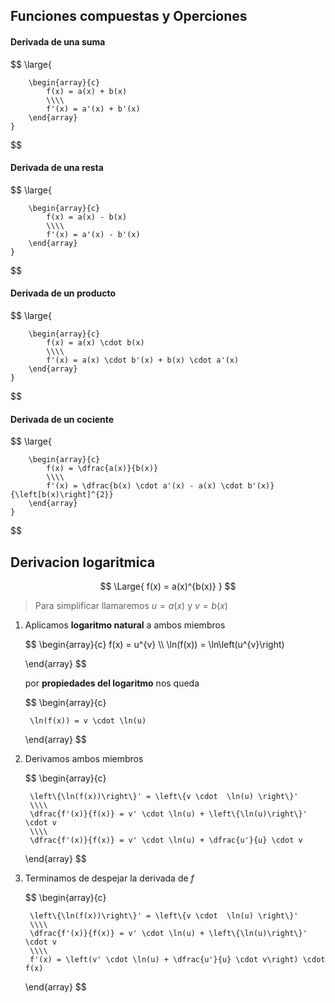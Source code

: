 ## Funciones compuestas y Operciones

#### Derivada de una suma

$$
    \large{

        \begin{array}{c}
            f(x) = a(x) + b(x)
            \\\\
            f'(x) = a'(x) + b'(x)
        \end{array}
    }
$$
<br>

#### Derivada de una resta

$$
    \large{

        \begin{array}{c}
            f(x) = a(x) - b(x)
            \\\\
            f'(x) = a'(x) - b'(x)
        \end{array}
    }
$$
<br>


#### Derivada de un producto

$$
    \large{

        \begin{array}{c}
            f(x) = a(x) \cdot b(x)
            \\\\
            f'(x) = a(x) \cdot b'(x) + b(x) \cdot a'(x)
        \end{array}
    }
$$
<br>


#### Derivada de un cociente

$$
    \large{

        \begin{array}{c}
            f(x) = \dfrac{a(x)}{b(x)}
            \\\\
            f'(x) = \dfrac{b(x) \cdot a'(x) - a(x) \cdot b'(x)}{\left[b(x)\right]^{2}}
        \end{array}
    }
$$
<br>



## Derivacion logaritmica

$$
    \Large{
        f(x) = a(x)^{b(x)}
    }
$$

> Para simplificar llamaremos $u = a(x)$ y $v = b(x)$

1. Aplicamos **logaritmo natural** a ambos miembros

    $$
    \begin{array}{c}
        f(x) = u^{v}
        \\\\
        \ln(f(x)) = \ln\left(u^{v}\right)
        
    \end{array}
    $$

    por **propiedades del logaritmo** nos queda

    $$
    \begin{array}{c}

        \ln(f(x)) = v \cdot \ln(u) 
    \end{array}
    $$


2. Derivamos ambos miembros

    $$
    \begin{array}{c}

        \left\{\ln(f(x))\right\}' = \left\{v \cdot  \ln(u) \right\}' 
        \\\\
        \dfrac{f'(x)}{f(x)} = v' \cdot \ln(u) + \left\{\ln(u)\right\}' \cdot v
        \\\\
        \dfrac{f'(x)}{f(x)} = v' \cdot \ln(u) + \dfrac{u'}{u} \cdot v
    \end{array}
    $$

3. Terminamos de despejar la derivada de $f$

    $$
    \begin{array}{c}

        \left\{\ln(f(x))\right\}' = \left\{v \cdot  \ln(u) \right\}' 
        \\\\
        \dfrac{f'(x)}{f(x)} = v' \cdot \ln(u) + \left\{\ln(u)\right\}' \cdot v
        \\\\
        f'(x) = \left(v' \cdot \ln(u) + \dfrac{u'}{u} \cdot v\right) \cdot f(x)
    \end{array}
    $$